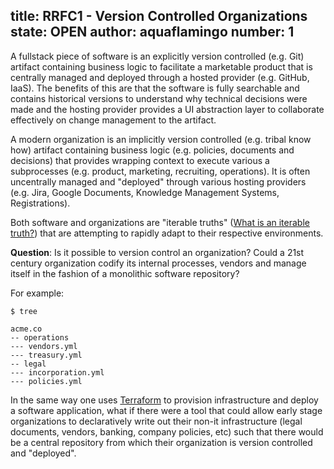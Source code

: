 title:	RRFC1 - Version Controlled Organizations
state:	OPEN
author:	aquaflamingo
number:	1
--

A fullstack piece of software is an explicitly version controlled (e.g. Git) artifact containing business logic to facilitate a marketable product that is centrally managed and deployed through a hosted provider (e.g. GitHub, IaaS). The benefits of this are that the software is fully searchable and contains historical versions to understand why technical decisions were made and the hosting provider provides a UI abstraction layer to collaborate effectively on change management to the artifact. 

A modern organization is an implicitly version controlled (e.g. tribal know how) artifact containing business logic (e.g. policies, documents and decisions) that provides wrapping context to execute various a subprocesses (e.g. product, marketing, recruiting, operations). It is often uncentrally managed and "deployed" through various hosting providers (e.g.  Jira, Google Documents, Knowledge Management Systems, Registrations). 

Both software and organizations are "iterable truths" ([What is an iterable truth?](https://theportal.group/35-balaji-srinivasan-the-heretic-the-virus/)) that are attempting to rapidly adapt to their respective environments.

**Question**: Is it possible to version control an organization? Could a 21st century organization codify its internal processes, vendors and manage itself in the fashion of a monolithic software repository? 

For example:

```
$ tree

acme.co
-- operations
--- vendors.yml
--- treasury.yml
-- legal
--- incorporation.yml
--- policies.yml 
```

In the same way one uses [Terraform](https://www.terraform.io/) to provision infrastructure and deploy a software application, what if there were a tool that could allow early stage organizations to declaratively write out their non-it infrastructure (legal documents, vendors, banking, company policies, etc) such that there would be a central repository from which their organization is version controlled and "deployed".
